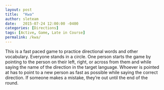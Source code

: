 ```yaml
---
layout: post
title:  "Kwa"
author: sleteam
date:   2015-07-24 12:00:00 -0400
categories: [Directions]
tags: [Active, Game, Late in Course]
permalink: /kwa/
---
```

This is a fast paced game to practice directional words and other vocabulary. Everyone stands in a circle. One person starts the game by pointing to the person on their left, right, or across from them and while saying the name of the direction in the target language. Whoever is pointed at has to point to a new person as fast as possible while saying the correct direction. If someone makes a mistake, they’re out until the end of the round.